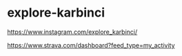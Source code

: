 # explore-karbinci
https://www.instagram.com/explore_karbinci/

https://www.strava.com/dashboard?feed_type=my_activity
